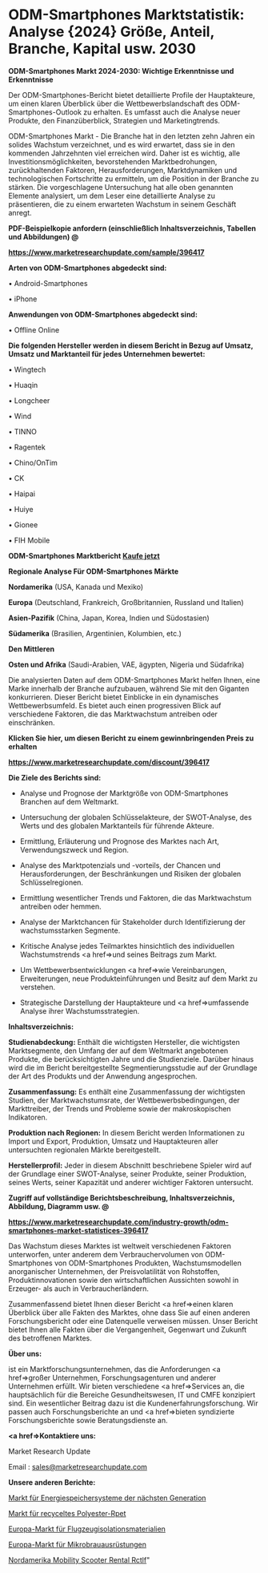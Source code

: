 # ODM-Smartphones Marktstatistik: Analyse {2024} Größe, Anteil, Branche, Kapital usw. 2030

<strong>ODM-Smartphones Markt 2024-2030: Wichtige Erkenntnisse und Erkenntnisse</strong>

Der ODM-Smartphones-Bericht bietet detaillierte Profile der Hauptakteure, um einen klaren Überblick über die Wettbewerbslandschaft des ODM-Smartphones-Outlook zu erhalten. Es umfasst auch die Analyse neuer Produkte, den Finanzüberblick, Strategien und Marketingtrends.

ODM-Smartphones Markt - Die Branche hat in den letzten zehn Jahren ein solides Wachstum verzeichnet, und es wird erwartet, dass sie in den kommenden Jahrzehnten viel erreichen wird. Daher ist es wichtig, alle Investitionsmöglichkeiten, bevorstehenden Marktbedrohungen, zurückhaltenden Faktoren, Herausforderungen, Marktdynamiken und technologischen Fortschritte zu ermitteln, um die Position in der Branche zu stärken. Die vorgeschlagene Untersuchung hat alle oben genannten Elemente analysiert, um dem Leser eine detaillierte Analyse zu präsentieren, die zu einem erwarteten Wachstum in seinem Geschäft anregt.



<strong><b>PDF-Beispielkopie anfordern (einschließlich Inhaltsverzeichnis, Tabellen und Abbildungen) @ </b></strong>

<strong><a href=https://www.marketresearchupdate.com/sample/396417>

<strong>https://www.marketresearchupdate.com/sample/396417</u></a></strong></strong>



<strong>Arten von ODM-Smartphones abgedeckt sind:</strong>

• Android-Smartphones

• iPhone



<strong>Anwendungen von ODM-Smartphones abgedeckt sind:</strong>

• Offline Online



<strong>Die folgenden Hersteller werden in diesem Bericht in Bezug auf Umsatz, Umsatz und Marktanteil für jedes Unternehmen bewertet:</strong>

• Wingtech

• Huaqin

• Longcheer

• Wind

• TINNO

• Ragentek

• Chino/OnTim

• CK

• Haipai

• Huiye

• Gionee

• FIH Mobile



<strong>ODM-Smartphones Marktbericht <a href=https://www.marketresearchupdate.com/buynow/396417>Kaufe jetzt</a></strong>



<strong>Regionale Analyse Für ODM-Smartphones Märkte</strong>



<strong>Nordamerika</strong> (USA, Kanada und Mexiko)



<strong>Europa</strong> (Deutschland, Frankreich, Großbritannien, Russland und Italien)



<strong>Asien-Pazifik</strong> (China, Japan, Korea, Indien und Südostasien)



<strong>Südamerika</strong> (Brasilien, Argentinien, Kolumbien, etc.)



<strong>Den Mittleren</strong> 

<strong>Osten und Afrika</strong> (Saudi-Arabien, VAE, ägypten, Nigeria und Südafrika)

Die analysierten Daten auf dem ODM-Smartphones Markt helfen Ihnen, eine Marke innerhalb der Branche aufzubauen, während Sie mit den Giganten konkurrieren. Dieser Bericht bietet Einblicke in ein dynamisches Wettbewerbsumfeld. Es bietet auch einen progressiven Blick auf verschiedene Faktoren, die das Marktwachstum antreiben oder einschränken.



<strong>Klicken Sie hier, um diesen Bericht zu einem gewinnbringenden Preis zu erhalten
</strong>

<strong><a href=https://www.marketresearchupdate.com/discount/396417>https://www.marketresearchupdate.com/discount/396417</b></u></strong></a>



<strong>Die Ziele des Berichts sind:</strong>

- Analyse und Prognose der Marktgröße von ODM-Smartphones Branchen auf dem Weltmarkt.

- Untersuchung der globalen Schlüsselakteure, der SWOT-Analyse, des Werts und des globalen Marktanteils für führende Akteure.

- Ermittlung, Erläuterung und Prognose des Marktes nach Art, Verwendungszweck und Region.

- Analyse des Marktpotenzials und -vorteils, der Chancen und Herausforderungen, der Beschränkungen und Risiken der globalen Schlüsselregionen.

- Ermittlung wesentlicher Trends und Faktoren, die das Marktwachstum antreiben oder hemmen.

- Analyse der Marktchancen für Stakeholder durch Identifizierung der wachstumsstarken Segmente.

- Kritische Analyse jedes Teilmarktes hinsichtlich des individuellen Wachstumstrends <a href=>und</a> seines Beitrags zum Markt.

- Um Wettbewerbsentwicklungen <a href=>wie</a> Vereinbarungen, Erweiterungen, neue Produkteinführungen und Besitz auf dem Markt zu verstehen.

- Strategische Darstellung der Hauptakteure und <a href=>umfas</a>sende Analyse ihrer Wachstumsstrategien.



<strong>Inhaltsverzeichnis:</strong>



<strong>Studienabdeckung:</strong> Enthält die wichtigsten Hersteller, die wichtigsten Marktsegmente, den Umfang der auf dem Weltmarkt angebotenen Produkte, die berücksichtigten Jahre und die Studienziele. Darüber hinaus wird die im Bericht bereitgestellte Segmentierungsstudie auf der Grundlage der Art des Produkts und der Anwendung angesprochen.



<strong>Zusammenfassung:</strong> Es enthält eine Zusammenfassung der wichtigsten Studien, der Marktwachstumsrate, der Wettbewerbsbedingungen, der Markttreiber, der Trends und Probleme sowie der makroskopischen Indikatoren.



<strong>Produktion nach Regionen:</strong> In diesem Bericht werden Informationen zu Import und Export, Produktion, Umsatz und Hauptakteuren aller untersuchten regionalen Märkte bereitgestellt.



<strong>Herstellerprofil:</strong> Jeder in diesem Abschnitt beschriebene Spieler wird auf der Grundlage einer SWOT-Analyse, seiner Produkte, seiner Produktion, seines Werts, seiner Kapazität und anderer wichtiger Faktoren untersucht.



<strong><b>Zugriff auf vollständige Berichtsbeschreibung, Inhaltsverzeichnis, Abbildung, Diagramm usw. @ </b></strong>

<strong><a href=https://www.marketresearchupdate.com/industry-growth/odm-smartphones-market-statistices-396417>https://www.marketresearchupdate.com/industry-growth/odm-smartphones-market-statistices-396417</a></strong>

Das Wachstum dieses Marktes ist weltweit verschiedenen Faktoren unterworfen, unter anderem dem Verbrauchervolumen von ODM-Smartphones von ODM-Smartphones Produkten, Wachstumsmodellen anorganischer Unternehmen, der Preisvolatilität von Rohstoffen, Produktinnovationen sowie den wirtschaftlichen Aussichten sowohl in Erzeuger- als auch in Verbraucherländern.

Zusammenfassend bietet Ihnen dieser Bericht <a href=>einen</a> klaren Überblick über alle Fakten des Marktes, ohne dass Sie auf einen anderen Forschungsbericht oder eine Datenquelle verweisen müssen. Unser Bericht bietet Ihnen alle Fakten über die Vergangenheit, Gegenwart und Zukunft des betroffenen Marktes.



<strong>Über uns:</strong>

 ist ein Marktforschungsunternehmen, das die Anforderungen <a href=>großer</a> Unternehmen, Forschungsagenturen und anderer Unternehmen erfüllt. Wir bieten verschiedene <a href=>Services</a> an, die hauptsächlich für die Bereiche Gesundheitswesen, IT und CMFE konzipiert sind. Ein wesentlicher Beitrag dazu ist die Kundenerfahrungsforschung. Wir passen auch Forschungsberichte an und <a href=>bieten</a> syndizierte Forschungsberichte sowie Beratungsdienste an.



<strong><a href=>Kontaktiere uns:</a></strong>

Market Research Update

Email : sales@marketresearchupdate.com



<strong>Unsere anderen Berichte:</strong>

<a href=https://www.linkedin.com/pulse/next-generation-energy-storage-systems-market-1f>Markt für Energiespeichersysteme der nächsten Generation</a>

<a href=https://www.linkedin.com/pulse/recycled-polyester-rpet-market-research-report>Markt für recyceltes Polyester-Rpet</a>

<a href=https://www.linkedin.com/pulse/europe-aircraft-insulation-materials-market-size-share>Europa-Markt für Flugzeugisolationsmaterialien</a>

<a href=https://www.linkedin.com/pulse/europe-microbrew-equipments-market-2030-industry-analysis>Europa-Markt für Mikrobrauausrüstungen</a>

<a href=https://www.linkedin.com/pulse/north-america-mobility-scooter-rental-rctlf/>Nordamerika Mobility Scooter Rental Rctlf</a>"

